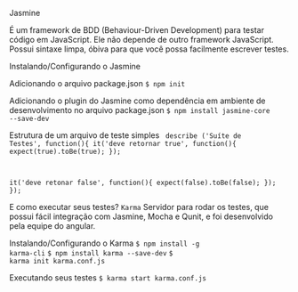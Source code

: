 Jasmine

É um framework de BDD (Behaviour-Driven Development) para testar código em JavaScript. Ele não depende de outro framework JavaScript.
Possui sintaxe limpa, óbiva para que você possa facilmente escrever testes.

Instalando/Configurando o Jasmine

Adicionando o arquivo package.json
<code>$ npm init</code>

Adicionando o plugin do Jasmine como dependência em ambiente de desenvolvimento no arquivo package.json
<code>$ npm install jasmine-core --save-dev</code>

Estrutura de um arquivo de teste simples
<code>
describe ('Suíte de Testes', function(){
  it('deve retornar true', function(){
    expect(true).toBe(true);
  });

  it('deve retonar false', function(){
    expect(false).toBe(false);
  });
});
</code>

E como executar seus testes? <code>Karma</code>
Servidor para rodar os testes, que possui fácil integração com Jasmine, Mocha e Qunit, e foi desenvolvido pela equipe do angular.

Instalando/Configurando o Karma
<code>$ npm install -g karma-cli</code>
<code>$ npm install karma --save-dev</code>
<code>$ karma init karma.conf.js</code>

Executando seus testes
<code>$ karma start karma.conf.js</code>
